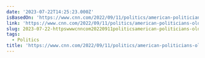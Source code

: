 ```yaml
---
date: '2023-07-22T14:25:23.000Z'
isBasedOn: 'https://www.cnn.com/2022/09/11/politics/american-politicians-old/index.html'
link: 'https://www.cnn.com/2022/09/11/politics/american-politicians-old/index.html'
slug: 2023-07-22-httpswwwcnncom20220911politicsamerican-politicians-oldindexhtml
tags:
  - Politics
title: 'https://www.cnn.com/2022/09/11/politics/american-politicians-old/index.html'
---
```


